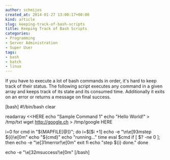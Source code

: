 ```yaml
---
author: schmijos
created_at: 2014-01-27 13:00:17+00:00
kind: article
slug: keeping-track-of-bash-scripts
title: Keeping Track of Bash Scripts
categories:
- Programming
- Server Administration
- Super User
tags:
- bash
- batch
- linux
---
```


If you have to execute a lot of bash commands in order, it's hard to keep track of their status. The following script executes any command in a given array and keeps track of its state and its consumed time. Additionally it exits on an error or returns a message on final success.

[bash]
#!/bin/bash
clear

readarray <<HERE
	echo "Sample Command 1"
	echo "Hello World!" > /tmp/txt
	wget http://google.ch > /tmp/google
HERE

i=0
for cmd in "${MAPFILE[@]}"; do
	i=$[$i +1]
	echo -e "\n\e[93mstep ${i}\e[0m"
	echo "${cmd}"
	echo "running..."
	time eval $cmd
	if [ $? -ne 0 ]; then
		echo -e "\e[31merror!\e[0m"
		exit
	fi
	echo "step ${i} done."
done

echo -e "\e[32msuccess!\e[0m"
[/bash]
